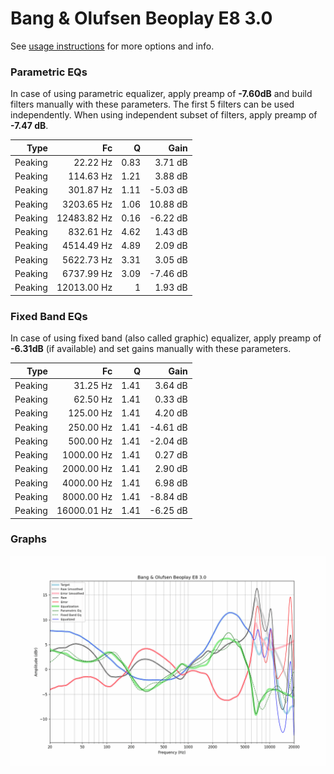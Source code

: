 # Bang & Olufsen Beoplay E8 3.0
See [usage instructions](https://github.com/jaakkopasanen/AutoEq#usage) for more options and info.

### Parametric EQs
In case of using parametric equalizer, apply preamp of **-7.60dB** and build filters manually
with these parameters. The first 5 filters can be used independently.
When using independent subset of filters, apply preamp of **-7.47 dB**.

| Type    | Fc          |    Q | Gain     |
|--------:|------------:|-----:|---------:|
| Peaking | 22.22 Hz    | 0.83 | 3.71 dB  |
| Peaking | 114.63 Hz   | 1.21 | 3.88 dB  |
| Peaking | 301.87 Hz   | 1.11 | -5.03 dB |
| Peaking | 3203.65 Hz  | 1.06 | 10.88 dB |
| Peaking | 12483.82 Hz | 0.16 | -6.22 dB |
| Peaking | 832.61 Hz   | 4.62 | 1.43 dB  |
| Peaking | 4514.49 Hz  | 4.89 | 2.09 dB  |
| Peaking | 5622.73 Hz  | 3.31 | 3.05 dB  |
| Peaking | 6737.99 Hz  | 3.09 | -7.46 dB |
| Peaking | 12013.00 Hz | 1    | 1.93 dB  |

### Fixed Band EQs
In case of using fixed band (also called graphic) equalizer, apply preamp of **-6.31dB**
(if available) and set gains manually with these parameters.

| Type    | Fc          |    Q | Gain     |
|--------:|------------:|-----:|---------:|
| Peaking | 31.25 Hz    | 1.41 | 3.64 dB  |
| Peaking | 62.50 Hz    | 1.41 | 0.33 dB  |
| Peaking | 125.00 Hz   | 1.41 | 4.20 dB  |
| Peaking | 250.00 Hz   | 1.41 | -4.61 dB |
| Peaking | 500.00 Hz   | 1.41 | -2.04 dB |
| Peaking | 1000.00 Hz  | 1.41 | 0.27 dB  |
| Peaking | 2000.00 Hz  | 1.41 | 2.90 dB  |
| Peaking | 4000.00 Hz  | 1.41 | 6.98 dB  |
| Peaking | 8000.00 Hz  | 1.41 | -8.84 dB |
| Peaking | 16000.01 Hz | 1.41 | -6.25 dB |

### Graphs
![](./Bang%20&%20Olufsen%20Beoplay%20E8%203.0.png)